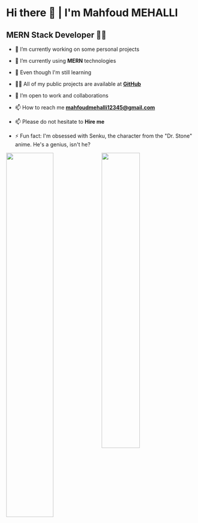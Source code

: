 # Hi there 👋 | I'm Mahfoud MEHALLI

## MERN Stack Developer 👨‍💻

- 🔭 I’m currently working on some personal projects

- 🌱 I’m currently using **MERN** technologies

- 🌱 Even though I'm still learning

- 👨‍💻 All of my public projects are available at **[GitHub](https://github.com/mahfoud=mehalli?tab=repositories)**

- 👯 I’m open to work and collaborations

- 📫 How to reach me **<mahfoudmehalli12345@gmail.com>**

- 📫 Please do not hesitate to **Hire me**

- ⚡ Fun fact: I'm obsessed with Senku, the character from the "Dr. Stone" anime. He's a genius, isn't he?

<img align="left" width="50%" src="https://github-readme-stats.vercel.app/api?username=mahfoud-mehalli&show_icons=true&theme=radical" />
<img align="left" width="45%" src="https://github-readme-stats.vercel.app/api/top-langs/?username=mahfoud-mehalli&layout=compact" />

<!--
![Anurag's GitHub stats](https://github-readme-stats.vercel.app/api?username=anuraghazra&show_icons=true&theme=radical)
![Top Langs](https://github-readme-stats.vercel.app/api/top-langs/?username=anuraghazra&layout=compact)
-->
